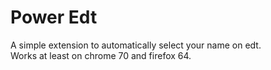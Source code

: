 # Power Edt

A simple extension to automatically select your name on edt.<br>
Works at least on chrome 70 and firefox 64.

